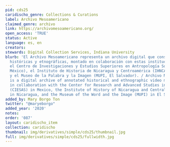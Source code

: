 ```yaml
---
pid: cds25
caridischo_genre: Collections & Curations
label: Archivo Mesoamericano
claimed_genre: archivo
link: https://archivomesoamericano.org/
open_access: 'TRUE'
status: Active
language: es, en
creators:
stewards: Digital Collection Services, Indiana University
blurb: 'El Archivo Mesoamericano representa un archivo digital que consiste de grabaciones
  históricas y etnográficas, montado en colaboración con estas instituciones respectivas:
  el Centro de Investigaciones y Estudios Superiores en Antropología Social (CIESAS,
  México), el Instituto de Historia de Nicaragua y Centroamérica (IHNCA, Nicaragua),
  y el Museo de la Palabra y la Imagen (MUPI, El Salvador). / Archivo Mesoamericano
  is a digital archive of annotated historical and ethnographic video materials created
  in collaboration with the Center for Research and Advanced Studies in Social Anthropology
  (CIESAS) in Mexico, the Institute of History of Nicaragua and Central America (IHNCA)
  in Nicaragua, and the Museum of the Word and the Image (MUPI) in El Salvador. '
added_by: Mary Borgo Ton
twitter: "@maryeborgo"
added_year: '2020'
notes:
order: '087'
layout: caridischo_item
collection: caridischo
thumbnail: img/derivatives/simple/cds25/thumbnail.jpg
full: img/derivatives/simple/cds25/fullwidth.jpg
---
```

